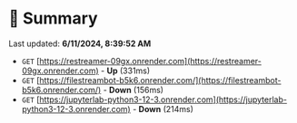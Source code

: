 # 📖 Summary
Last updated: **6/11/2024, 8:39:52 AM**

- `GET` [https://restreamer-09gx.onrender.com](https://restreamer-09gx.onrender.com) - **Up** (331ms)
- `GET` [https://filestreambot-b5k6.onrender.com/](https://filestreambot-b5k6.onrender.com/) - **Down** (156ms)
- `GET` [https://jupyterlab-python3-12-3.onrender.com](https://jupyterlab-python3-12-3.onrender.com) - **Down** (214ms)
